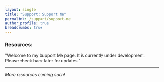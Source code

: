 ```yaml
---
layout: single
title: "Support: Support Me"
permalink: /support/support-me
author_profile: true
breadcrumbs: true
---
```


### Resources:

"Welcome to my Support Me page. It is currently under development. Please check back later for updates."


---
*More resources coming soon!*
